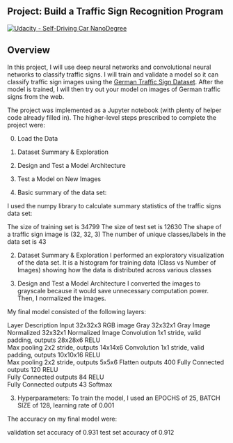 ## Project: Build a Traffic Sign Recognition Program
[![Udacity - Self-Driving Car NanoDegree](https://s3.amazonaws.com/udacity-sdc/github/shield-carnd.svg)](http://www.udacity.com/drive)

Overview
---
In this project, I will use deep neural networks and convolutional neural networks to classify traffic signs. I will train and validate a model so it can classify traffic sign images using the [German Traffic Sign Dataset](http://benchmark.ini.rub.de/?section=gtsrb&subsection=dataset). After the model is trained, I will then try out your model on images of German traffic signs from the web.

The project was implemented as a Jupyter notebook (with plenty of helper code already filled in). The higher-level steps prescribed to complete the project were:

0. Load the Data
1. Dataset Summary & Exploration
2. Design and Test a Model Architecture
3. Test a Model on New Images

1. Basic summary of the data set:

I used the numpy library to calculate summary statistics of the traffic signs data set:

The size of training set is 34799
The size of test set is 12630
The shape of a traffic sign image is (32, 32, 3)
The number of unique classes/labels in the data set is 43

 2. Dataset Summary & Exploration
 I performed an exploratory visualization of the data set. It is a histogram for training data (Class vs Number of Images) showing how the data is distributed across various classes
 
 3. Design and Test a Model Architecture
 I converted the images to grayscale because it would save unnecessary computation power.
 Then, I normalized the images.
 
My final model consisted of the following layers:

Layer                             Description
Input                           32x32x3 RGB image
Gray                            32x32x1 Gray Image
Normalized                 32x32x1 Normalized Image
Convolution         1x1 stride, valid padding, outputs 28x28x6
RELU     
Max pooling               2x2 stride, outputs 14x14x6
Convolution          1x1 stride, valid padding, outputs 10x10x16
RELU     
Max pooling             2x2 stride, outputs 5x5x6
Flatten                         outputs 400
Fully Connected              	outputs 120
RELU     
Fully Connected              	outputs 84
RELU     
Fully Connected              	outputs 43
Softmax     

3. Hyperparameters:
To train the model, I used an EPOCHS of 25, BATCH SIZE of 128, learning rate of 0.001

The accuracy on my final model were:

validation set accuracy of 0.931
test set accuracy of 0.912





